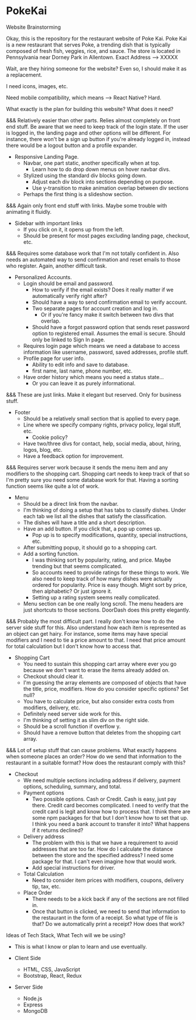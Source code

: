 # PokeKai

Website Brainstorming

Okay, this is the repository for the restaurant website of Poke Kai.
Poke Kai is a new restaurant that serves Poke, a trending dish that is typically composed of fresh fish, veggies, rice, and sauce. 
The store is located in Pennsylvania near Dorney Park in Allentown. Exact Address --> XXXXX

Wait, are they hiring someone for the website? Even so, I should make it as a replacement.

I need icons, images, etc.

Need mobile compatibility, which means --> React Native? Hard.

What exactly is the plan for building this website? What does it need?

&&& Relatively easier than other parts. Relies almost completely on front end stuff. Be aware that we need to keep track of the login state. If the user is logged in, the landing page and other options will be different. For instance, there won't be a sign up button if you're already logged in, instead there would be a logout button and a profile expander.
- Responsive Landing Page.
    - Navbar, one part static, another specifically when at top.
        - Learn how to do drop down menus on hover navbar divs.
    - Stylized using the standard div blocks going down. 
        - Adjust each div block into sections depending on purpose.
        - Use y-transition to make animation overlap between div sections
    - Perhaps the first thing is a slideshow section.

&&& Again only front end stuff with links. Maybe some trouble with animating it fluidly.
- Sidebar with important links
    - If you click on it, it opens up from the left.
    - Should be present for most pages excluding landing page, checkout, etc.

&&& Requires some database work that I'm not totally confident in. Also needs an automated way to send confirmation and reset emails to those who register. Again, another difficult task.
- Personalized Accounts.
    - Login should be email and password.
        - How to verify if the email exists? Does it really matter if we automatically verify right after?
        - Should have a way to send confirmation email to verify account.
        - Two separate pages for account creation and log in.
            - Or if you're fancy make it switch between two divs that overlap.
        - Should have a forgot password option that sends reset password option to registered email. Assumes the email is secure. Should only be linked to Sign In page.
    - Requires login page which means we need a database to access information like username, password, saved addresses, profile stuff.
    - Profile page for user info.
        - Ability to edit info and save to database.
        - first name, last name, phone number, etc.
    - Have order history which means you need a status state...
        - Or you can leave it as purely informational.

&&& These are just links. Make it elegant but reserved. Only for business stuff.
- Footer
    - Should be a relatively small section that is applied to every page.
    - Line where we specify company rights, privacy policy, legal stuff, etc.
        - Cookie policy?
    - Have two/three divs for contact, help, social media, about, hiring, logos, blog, etc.
    - Have a feedback option for improvement.

&&& Requires server work because it sends the menu item and any modifiers to the shopping cart. Shopping cart needs to keep track of that so I'm pretty sure you need some database work for that. Having a sorting function seems like quite a lot of work.
- Menu
    - Should be a direct link from the navbar.
    - I'm thinking of doing a setup that has tabs to classify dishes. Under each tab we list all the dishes that satisfy the classification.
    - The dishes will have a title and a short description.
    - Have an add button. If you click that, a pop up comes up.
        - Pop up is to specify modifications, quantity, special instructions, etc.
    - After submitting popup, it should go to a shopping cart.
    - Add a sorting function.
        - I was thinking sort by popularity, rating, and price. Maybe trending but that seems complicated.
        - So accounts need to provide ratings for these things to work. We also need to keep track of how many dishes were actually ordered for popularity. Price is easy though. Might sort by price, then alphabetic? Or just ignore it.
        - Setting up a rating system seems really complicated.
    - Menu section can be one really long scroll. The menu headers are just shortcuts to those sections. DoorDash does this pretty elegantly.

&&& Probably the most difficult part. I really don't know how to do the server side stuff for this. Also understand how each item is represented as an object can get hairy. For instance, some items may have special modifiers and I need to tie a price amount to that. I need that price amount for total calculation but I don't know how to access that.
- Shopping Cart
    - You need to sustain this shopping cart array where ever you go because we don't want to erase the items already added on.
    - Checkout should clear it.
    - I'm guessing the array elements are composed of objects that have the title, price, modifiers. How do you consider specific options? Set null?
    - You have to calculate price, but also consider extra costs from modifiers, delivery, etc.
    - Definitely need server side work for this.
    - I'm thinking of setting it as slim div on the right side.
    - Should be a scroll function if overflow y.
    - Should have a remove button that deletes from the shopping cart array.

&&& Lot of setup stuff that can cause problems. What exactly happens when someone places an order? How do we send that information to the restaurant in a suitable format? How does the restaurant comply with this?
- Checkout
    - We need multiple sections including address if delivery, payment options, scheduling, summary, and total.
    - Payment options
        - Two possible options. Cash or Credit. Cash is easy, just pay there. Credit card becomes complicated. I need to verify that the credit card is legit and know how to process that. I think there are some npm packages for that but I don't know how to set that up. I think you need a bank account to transfer it into? What happens if it returns declined?
    - Delivery address
        - The problem with this is that we have a requirement to avoid addresses that are too far. How do I calculate the distance between the store and the specified address? I need some package for that. I can't even imagine how that would work.
        - Add special instructions for driver.
    - Total Calculation
        - Need to consider item prices with modifiers, coupons, delivery tip, tax, etc.
    - Place Order
        - There needs to be a kick back if any of the sections are not filled in.
        - Once that button is clicked, we need to send that information to the restaurant in the form of a receipt. So what type of file is that? Do we automatically print a receipt? How does that work?

Ideas of Tech Stack, What Tech will we be using?
- This is what I know or plan to learn and use eventually.

- Client Side
    - HTML, CSS, JavaScript
    -  Bootstrap, React, Redux
- Server Side
    - Node.js
    - Express
    - MongoDB

